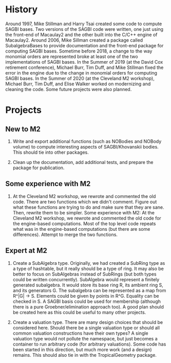 # History 

Around 1997, Mike Stillman and Harry Tsai created some code to compute SAGBI bases. Two versions of the SAGBI code were written, one just using the front-end of Macaulay2 and the other built into the C/C++ engine of Macaulay2. Around 2006, Mike Sillman created a package called SubalgebraBases to provide documentation and the front-end package for computing SAGBI bases. Sometime before 2018, a change to the way monomial orders are represented broke at least one of the two implementations of SAGBI bases. In the Summer of 2019 (at the David Cox retirement conference), Michael Burr, Tim Duff, and Mike Stillman fixed the error in the engine due to the change in monomial orders for computing SAGBI bases. In the Summer of 2020 (at the Cleveland M2 workshop), Michael Burr, Tim Duff, and Elise Walker worked on modernizing and cleaning the code. Some future projects were also planned. 

# Projects 

## New to M2

1. Write and export additional functions (such as NOBodies and NOBody volume) to compute interesting aspects of SAGBI/Khovanskii bodies. This should tie into other packages. 

2. Clean up the documentation, add additional tests, and prepare the package for publication. 

## Some experience with M2

1. At the Cleveland M2 workshop, we rewrote and commented the old code. There are two functions which we didn't comment. Figure out what these functions are trying to do and make sure that they are sane. Then, rewrite them to be simpler. Some experience with M2: At the Cleveland M2 workshop, we rewrote and commented the old code for the engine-based computations. Most of the top level code repeats what was in the engine-based computations (but there are some differences). Attempt to merge the two functions. 

## Expert at M2

1. Create a SubAlgebra type. Originally, we had created a SubRing type as a type of hashtable, but it really should be a type of ring. It may also be better to focus on SubAlgebras instead of SubRings (but both types could be written concurrently). SubAlgebra would represent a finitely generated subalgebra. It would store its base ring R, its ambient ring S, and its generators G. The subalgebra can be represented as a map from R^|G| -> S. Elements could be given by points in R^G. Equality can be checked in S. A SAGBI basis could be used for membership (although there is a pure Groebner/elimination approach too). A good plan should be created here as this could be useful to many other projects. 

2. Create a valuation type. There are many design choices that should be considered here. Should there be a single valuation type or should all common valuation constructions have their own types? A single valuation type would not pollute the namespace, but just becomes a container to run arbitrary code (for arbitrary valuations). Some code has been started in this direction, but much more work (and a design) remains. This should also tie in with the TropicalGeometry package.
